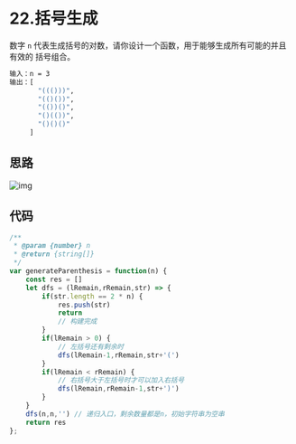 # 22.括号生成
数字 `n` 代表生成括号的对数，请你设计一个函数，用于能够生成所有可能的并且 有效的 括号组合。

```bash
输入：n = 3
输出：[
       "((()))",
       "(()())",
       "(())()",
       "()(())",
       "()()()"
     ]

```

## 思路
![img](/dovis-blog/other/79.png)

## 代码
```js
/**
 * @param {number} n
 * @return {string[]}
 */
var generateParenthesis = function(n) {
    const res = []
    let dfs = (lRemain,rRemain,str) => {
        if(str.length == 2 * n) {
            res.push(str)
            return 
            // 构建完成
        }
        if(lRemain > 0) {
            // 左括号还有剩余时
            dfs(lRemain-1,rRemain,str+'(')
        }
        if(lRemain < rRemain) {
            // 右括号大于左括号时才可以加入右括号
            dfs(lRemain,rRemain-1,str+')')
        }
    }
    dfs(n,n,'') // 递归入口，剩余数量都是n，初始字符串为空串
    return res
};
```